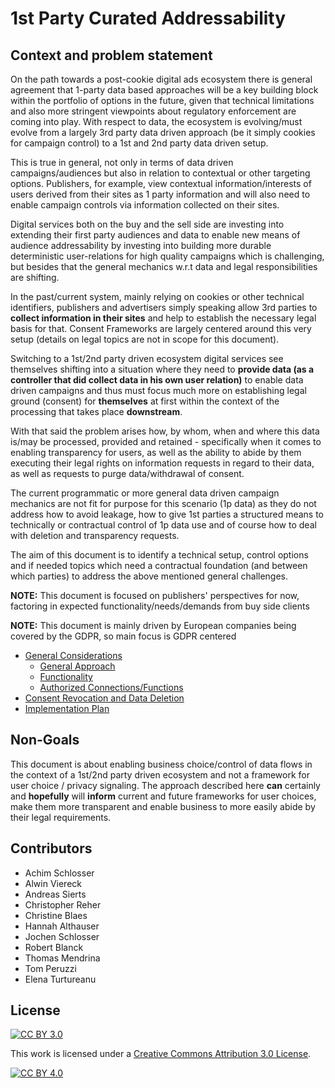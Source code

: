 # 1st Party Curated Addressability


## Context and problem statement

On the path towards a post-cookie digital ads ecosystem there is general agreement that 1-party data based approaches will be a key building block within the portfolio of options in the future, given that technical limitations and also more stringent viewpoints about regulatory enforcement are coming into play. With respect to data, the ecosystem is evolving/must evolve from a largely 3rd party data driven approach (be it simply cookies for campaign control) to a 1st and 2nd party data driven setup.

This is true in general, not only in terms of data driven campaigns/audiences but also in relation to contextual or other targeting options. Publishers, for example, view contextual information/interests of users derived from their sites as 1 party information and will also need to enable campaign controls via information collected on their sites.

Digital services both on the buy and the sell side are investing into extending their first party audiences and data to enable new means of audience addressability by investing into building more durable deterministic user-relations for high quality campaigns which is challenging, but besides that the general mechanics w.r.t data and legal responsibilities are shifting.

In the past/current system, mainly relying on cookies or other technical identifiers, publishers and advertisers simply speaking allow 3rd parties to **collect information in their sites** and help to establish the necessary legal basis for that. Consent Frameworks are largely centered around this very setup (details on legal topics are not in scope for this document).

Switching to a 1st/2nd party driven ecosystem digital services see themselves shifting into a situation where they need to **provide data (as a controller that did collect data in his own user relation)** to enable data driven campaigns and thus must focus much more on establishing legal ground (consent) for **themselves** at first within the context of the processing that takes place **downstream**.

With that said the problem arises how, by whom, when and where this data is/may be processed, provided and retained - specifically when it comes to enabling transparency for users, as well as the ability to abide by them executing their legal rights on information requests in regard to their data, as well as requests to purge data/withdrawal of consent.

The current programmatic or more general data driven campaign mechanics are not fit for purpose for this scenario (1p data) as they do not address how to avoid leakage, how to give 1st parties a structured means to technically or contractual control of 1p data use and of course how to deal with deletion and transparency requests.

The aim of this document is to identify a technical setup, control options and if needed topics which need a contractual foundation (and between which parties) to address the above mentioned general challenges.

**NOTE:** This document is focused on publishers' perspectives for now, factoring in expected functionality/needs/demands from buy side clients

**NOTE:** This document is mainly driven by European companies being covered by the GDPR, so main focus is GDPR centered

* [General Considerations](1-0-general-considerations.md)
	- [General Approach](1-1-general-approach.md)
	- [Functionality](1-2-functionality.md)
	- [Authorized Connections/Functions](1-3-functional-control-format.md)
* [Consent Revocation and Data Deletion](2-0-consent-revocation-and-data-deletion.md)
* [Implementation Plan](3-0-implementation-plan.md)

## Non-Goals

This document is about enabling business choice/control of data flows in the context of a 1st/2nd party driven ecosystem and not a framework for user choice / privacy signaling. The approach described here **can** certainly and **hopefully** will **inform** current and future frameworks for user choices, make them more transparent and enable business to more easily abide by their legal requirements.

## Contributors
* Achim Schlosser
* Alwin Viereck
* Andreas Sierts
* Christopher Reher
* Christine Blaes 
* Hannah Althauser
* Jochen Schlosser
* Robert Blanck
* Thomas Mendrina
* Tom Peruzzi
* Elena Turtureanu

## License
[![CC BY 3.0][cc-by-shield]][cc-by]

This work is licensed under a
[Creative Commons Attribution 3.0 License][cc-by].

[![CC BY 4.0][cc-by-image]][cc-by]

[cc-by]: https://creativecommons.org/licenses/by/3.0/
[cc-by-image]: https://i.creativecommons.org/l/by/3.0/88x31.png
[cc-by-shield]: https://img.shields.io/badge/License-CC%20BY%203.0-lightgrey.svg

